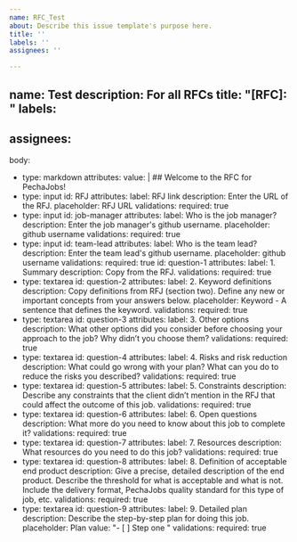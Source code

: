 ```yaml
---
name: RFC_Test
about: Describe this issue template's purpose here.
title: ''
labels: ''
assignees: ''

---
```


name: Test
description: For all RFCs
title: "[RFC]: "
labels:
-
assignees: 
- 
body:
  - type: markdown
    attributes:
      value: |
        ## Welcome to the RFC for PechaJobs!
  - type: input
    id: RFJ
    attributes:
      label: RFJ link
      description: Enter the URL of the RFJ.
      placeholder: RFJ URL
    validations:
      required: true
  - type: input
    id: job-manager
    attributes:
      label: Who is the job manager?
      description: Enter the job manager's github username.
      placeholder: github username
    validations:
      required: true
  - type: input
    id: team-lead
    attributes:
      label: Who is the team lead?
      description: Enter the team lead's github username.
      placeholder: github username
    validations:
      required: true
    id: question-1
    attributes:
      label: 1. Summary
      description: Copy from the RFJ.
    validations:
      required: true
  - type: textarea
    id: question-2
    attributes:
      label: 2. Keyword definitions
      description: Copy definitions from RFJ (section two). Define any new or important concepts from your answers below.
      placeholder: Keyword - A sentence that defines the keyword.
    validations:
      required: true
  - type: textarea
    id: question-3
    attributes:
      label: 3. Other options
      description: What other options did you consider before choosing your approach to the job? Why didn’t you choose them?
    validations:
      required: true
  - type: textarea
    id: question-4
    attributes:
      label: 4. Risks and risk reduction
      description: What could go wrong with your plan? What can you do to reduce the risks you described?
    validations:
      required: true
  - type: textarea
    id: question-5
    attributes:
      label: 5. Constraints
      description: Describe any constraints that the client didn’t mention in the RFJ that could affect the outcome of this job.
    validations:
      required: true
  - type: textarea
    id: question-6
    attributes:
      label: 6. Open questions
      description: What more do you need to know about this job to complete it?
    validations:
      required: true
  - type: textarea
    id: question-7
    attributes:
      label: 7. Resources
      description: What resources do you need to do this job?
    validations:
      required: true
  - type: textarea
    id: question-8
    attributes:
      label: 8. Definition of acceptable end product
      description: Give a precise, detailed description of the end product. Describe the threshold for what is acceptable and what is not. Include the delivery format, PechaJobs quality standard for this type of job, etc.
    validations:
      required: true
  - type: textarea
    id: question-9
    attributes:
      label: 9. Detailed plan
      description: Describe the step-by-step plan for doing this job.
      placeholder: Plan
      value: "- [ ] Step one "
    validations:
      required: true

